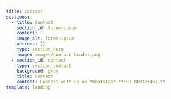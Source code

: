 ```yaml
---
title: Contact
sections:
  - title: Contact
    section_id: lorem-ipsum
    content: ''
    image_alt: lorem-ipsum
    actions: []
    type: section_hero
    image: images/contact-header.png
  - section_id: contact
    type: section_contact
    background: gray
    title: Contact
    content: Connect with us on *WhatsApp* **+91 8691934511**
template: landing
---
```


